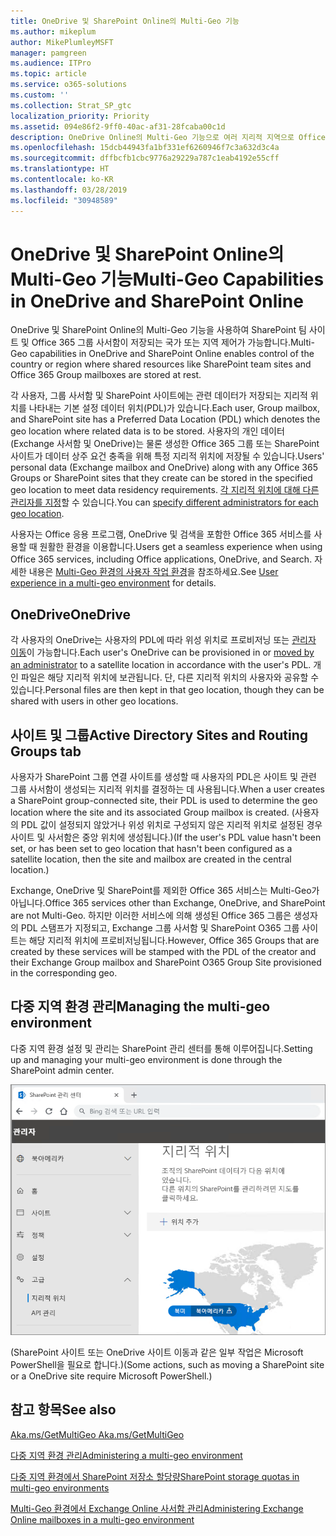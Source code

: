```yaml
---
title: OneDrive 및 SharePoint Online의 Multi-Geo 기능
ms.author: mikeplum
author: MikePlumleyMSFT
manager: pamgreen
ms.audience: ITPro
ms.topic: article
ms.service: o365-solutions
ms.custom: ''
ms.collection: Strat_SP_gtc
localization_priority: Priority
ms.assetid: 094e86f2-9ff0-40ac-af31-28fcaba00c1d
description: OneDrive Online의 Multi-Geo 기능으로 여러 지리적 지역으로 Office 365 범위를 확장합니다.
ms.openlocfilehash: 15dcb44943fa1bf331ef6260946f7c3a632d3c4a
ms.sourcegitcommit: dffbcfb1cbc9776a29229a787c1eab4192e55cff
ms.translationtype: HT
ms.contentlocale: ko-KR
ms.lasthandoff: 03/28/2019
ms.locfileid: "30948589"
---
```

# <a name="multi-geo-capabilities-in-onedrive-and-sharepoint-online"></a><span data-ttu-id="714b4-103">OneDrive 및 SharePoint Online의 Multi-Geo 기능</span><span class="sxs-lookup"><span data-stu-id="714b4-103">Multi-Geo Capabilities in OneDrive and SharePoint Online</span></span>

<span data-ttu-id="714b4-104">OneDrive 및 SharePoint Online의 Multi-Geo 기능을 사용하여 SharePoint 팀 사이트 및 Office 365 그룹 사서함이 저장되는 국가 또는 지역 제어가 가능합니다.</span><span class="sxs-lookup"><span data-stu-id="714b4-104">Multi-Geo capabilities in OneDrive and SharePoint Online enables control of the country or region where shared resources like SharePoint team sites and Office 365 Group mailboxes are stored at rest.</span></span>

<span data-ttu-id="714b4-105">각 사용자, 그룹 사서함 및 SharePoint 사이트에는 관련 데이터가 저장되는 지리적 위치를 나타내는 기본 설정 데이터 위치(PDL)가 있습니다.</span><span class="sxs-lookup"><span data-stu-id="714b4-105">Each user, Group mailbox, and SharePoint site has a Preferred Data Location (PDL) which denotes the geo location where related data is to be stored.</span></span> <span data-ttu-id="714b4-106">사용자의 개인 데이터(Exchange 사서함 및 OneDrive)는 물론 생성한 Office 365 그룹 또는 SharePoint 사이트가 데이터 상주 요건 충족을 위해 특정 지리적 위치에 저장될 수 있습니다.</span><span class="sxs-lookup"><span data-stu-id="714b4-106">Users' personal data (Exchange mailbox and OneDrive) along with any Office 365 Groups or SharePoint sites that they create can be stored in the specified geo location to meet data residency requirements.</span></span> <span data-ttu-id="714b4-107">[각 지리적 위치에 대해 다른 관리자를 지정](add-a-sharepoint-geo-admin.md)할 수 있습니다.</span><span class="sxs-lookup"><span data-stu-id="714b4-107">You can [specify different administrators for each geo location](add-a-sharepoint-geo-admin.md).</span></span>

<span data-ttu-id="714b4-108">사용자는 Office 응용 프로그램, OneDrive 및 검색을 포함한 Office 365 서비스를 사용할 때 원활한 환경을 이용합니다.</span><span class="sxs-lookup"><span data-stu-id="714b4-108">Users get a seamless experience when using Office 365 services, including Office applications, OneDrive, and Search.</span></span> <span data-ttu-id="714b4-109">자세한 내용은 [Multi-Geo 환경의 사용자 작업 환경](multi-geo-user-experience.md)을 참조하세요.</span><span class="sxs-lookup"><span data-stu-id="714b4-109">See [User experience in a multi-geo environment](multi-geo-user-experience.md) for details.</span></span>

## <a name="onedrive"></a><span data-ttu-id="714b4-110">OneDrive</span><span class="sxs-lookup"><span data-stu-id="714b4-110">OneDrive</span></span>

<span data-ttu-id="714b4-111">각 사용자의 OneDrive는 사용자의 PDL에 따라 위성 위치로 프로비저닝 또는 [관리자 이동](move-onedrive-between-geo-locations.md)이 가능합니다.</span><span class="sxs-lookup"><span data-stu-id="714b4-111">Each user's OneDrive can be provisioned in or [moved by an administrator](move-onedrive-between-geo-locations.md) to a satellite location in accordance with the user's PDL.</span></span> <span data-ttu-id="714b4-112">개인 파일은 해당 지리적 위치에 보관됩니다. 단, 다른 지리적 위치의 사용자와 공유할 수 있습니다.</span><span class="sxs-lookup"><span data-stu-id="714b4-112">Personal files are then kept in that geo location, though they can be shared with users in other geo locations.</span></span>

## <a name="sites-and-groups"></a><span data-ttu-id="714b4-113">사이트 및 그룹</span><span class="sxs-lookup"><span data-stu-id="714b4-113">Active Directory Sites and Routing Groups tab</span></span>

<span data-ttu-id="714b4-114">사용자가 SharePoint 그룹 연결 사이트를 생성할 때 사용자의 PDL은 사이트 및 관련 그룹 사서함이 생성되는 지리적 위치를 결정하는 데 사용됩니다.</span><span class="sxs-lookup"><span data-stu-id="714b4-114">When a user creates a SharePoint group-connected site, their PDL is used to determine the geo location where the site and its associated Group mailbox is created.</span></span> <span data-ttu-id="714b4-115">(사용자의 PDL 값이 설정되지 않았거나 위성 위치로 구성되지 않은 지리적 위치로 설정된 경우 사이트 및 사서함은 중앙 위치에 생성됩니다.)</span><span class="sxs-lookup"><span data-stu-id="714b4-115">(If the user's PDL value hasn't been set, or has been set to geo location that hasn't been configured as a satellite location, then the site and mailbox are created in the central location.)</span></span>

<span data-ttu-id="714b4-116">Exchange, OneDrive 및 SharePoint를 제외한 Office 365 서비스는 Multi-Geo가 아닙니다.</span><span class="sxs-lookup"><span data-stu-id="714b4-116">Office 365 services other than Exchange, OneDrive, and SharePoint are not Multi-Geo.</span></span> <span data-ttu-id="714b4-117">하지만 이러한 서비스에 의해 생성된 Office 365 그룹은 생성자의 PDL 스탬프가 지정되고, Exchange 그룹 사서함 및 SharePoint O365 그룹 사이트는 해당 지리적 위치에 프로비저닝됩니다.</span><span class="sxs-lookup"><span data-stu-id="714b4-117">However, Office 365 Groups that are created by these services will be stamped with the PDL of the creator and their Exchange Group mailbox and SharePoint O365 Group Site provisioned in the corresponding geo.</span></span> 

## <a name="managing-the-multi-geo-environment"></a><span data-ttu-id="714b4-118">다중 지역 환경 관리</span><span class="sxs-lookup"><span data-stu-id="714b4-118">Managing the multi-geo environment</span></span>

<span data-ttu-id="714b4-119">다중 지역 환경 설정 및 관리는 SharePoint 관리 센터를 통해 이루어집니다.</span><span class="sxs-lookup"><span data-stu-id="714b4-119">Setting up and managing your multi-geo environment is done through the SharePoint admin center.</span></span> 

![SharePoint 관리 센터의 지리적 위치 페이지 스크린샷](media/sharepoint-multi-geo-admin-center.png)

<span data-ttu-id="714b4-121">(SharePoint 사이트 또는 OneDrive 사이트 이동과 같은 일부 작업은 Microsoft PowerShell을 필요로 합니다.)</span><span class="sxs-lookup"><span data-stu-id="714b4-121">(Some actions, such as moving a SharePoint site or a OneDrive site require Microsoft PowerShell.)</span></span>

## <a name="see-also"></a><span data-ttu-id="714b4-122">참고 항목</span><span class="sxs-lookup"><span data-stu-id="714b4-122">See also</span></span>

[<span data-ttu-id="714b4-123">Aka.ms/GetMultiGeo </span><span class="sxs-lookup"><span data-stu-id="714b4-123">Aka.ms/GetMultiGeo </span></span>](https://Aka.ms/GetMultiGeo)

[<span data-ttu-id="714b4-124">다중 지역 환경 관리</span><span class="sxs-lookup"><span data-stu-id="714b4-124">Administering a multi-geo environment</span></span>](administering-a-multi-geo-environment.md)

[<span data-ttu-id="714b4-125">다중 지역 환경에서 SharePoint 저장소 할당량</span><span class="sxs-lookup"><span data-stu-id="714b4-125">SharePoint storage quotas in multi-geo environments</span></span>](sharepoint-multi-geo-storage-quota.md)

[<span data-ttu-id="714b4-126">Multi-Geo 환경에서 Exchange Online 사서함 관리</span><span class="sxs-lookup"><span data-stu-id="714b4-126">Administering Exchange Online mailboxes in a multi-geo environment</span></span>](administering-exchange-online-multi-geo.md)
